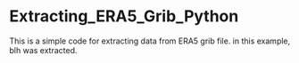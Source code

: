 # Extracting_ERA5_Grib_Python
 This is a simple code for extracting data from ERA5 grib file. in this example, blh was extracted.
